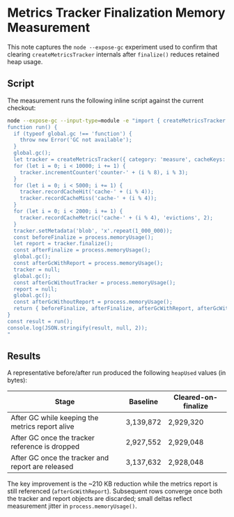 # Metrics Tracker Finalization Memory Measurement

This note captures the `node --expose-gc` experiment used to confirm that clearing
`createMetricsTracker` internals after `finalize()` reduces retained heap usage.

## Script

The measurement runs the following inline script against the current checkout:

```bash
node --expose-gc --input-type=module -e "import { createMetricsTracker } from './src/shared/reporting/metrics.js';
function run() {
  if (typeof global.gc !== 'function') {
    throw new Error('GC not available');
  }
  global.gc();
  let tracker = createMetricsTracker({ category: 'measure', cacheKeys: ['hits','misses','stale','evictions'] });
  for (let i = 0; i < 10000; i += 1) {
    tracker.incrementCounter('counter-' + (i % 8), i % 3);
  }
  for (let i = 0; i < 5000; i += 1) {
    tracker.recordCacheHit('cache-' + (i % 4));
    tracker.recordCacheMiss('cache-' + (i % 4));
  }
  for (let i = 0; i < 2000; i += 1) {
    tracker.recordCacheMetric('cache-' + (i % 4), 'evictions', 2);
  }
  tracker.setMetadata('blob', 'x'.repeat(1_000_000));
  const beforeFinalize = process.memoryUsage();
  let report = tracker.finalize();
  const afterFinalize = process.memoryUsage();
  global.gc();
  const afterGcWithReport = process.memoryUsage();
  tracker = null;
  global.gc();
  const afterGcWithoutTracker = process.memoryUsage();
  report = null;
  global.gc();
  const afterGcWithoutReport = process.memoryUsage();
  return { beforeFinalize, afterFinalize, afterGcWithReport, afterGcWithoutTracker, afterGcWithoutReport };
}
const result = run();
console.log(JSON.stringify(result, null, 2));
"
```

## Results

A representative before/after run produced the following `heapUsed` values (in bytes):

| Stage | Baseline | Cleared-on-finalize |
| --- | --- | --- |
| After GC while keeping the metrics report alive | 3,139,872 | 2,929,320 |
| After GC once the tracker reference is dropped | 2,927,552 | 2,929,048 |
| After GC once the tracker and report are released | 3,137,632 | 2,928,048 |

The key improvement is the ~210 KB reduction while the metrics report is still
referenced (`afterGcWithReport`). Subsequent rows converge once both the tracker and
report objects are discarded; small deltas reflect measurement jitter in `process.memoryUsage()`.
